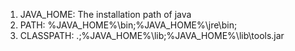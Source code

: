 1. JAVA_HOME: The installation path of java
1. PATH: %JAVA_HOME%\bin;%JAVA_HOME%\jre\bin;
1. CLASSPATH:  .;%JAVA_HOME%\lib;%JAVA_HOME%\lib\tools.jar
